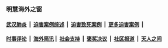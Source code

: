 
### 明慧海外之窗

####  [武汉肺炎](indexes/365.md?t=05230201) &nbsp;|&nbsp;  [迫害案例综述](indexes/328.md?t=05230201) &nbsp;|&nbsp; [迫害致死案例](indexes/277.md?t=05230201)  &nbsp;|&nbsp; [更多迫害案例](indexes/81.md?t=05230201)  &nbsp;|&nbsp; 
####  [时事评论](indexes/19.md?t=05230201) &nbsp;|&nbsp; [海外简讯](indexes/245.md?t=05230201)&nbsp;|&nbsp;  [社会支持](indexes/140.md?t=05230201) &nbsp;|&nbsp; [褒奖决议](indexes/282.md?t=05230201) &nbsp;|&nbsp; [社区报道](indexes/91.md?t=05230201)  &nbsp;|&nbsp; [天人之间](indexes/78.md?t=05230201) 

